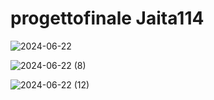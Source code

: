 # progettofinale Jaita114
![2024-06-22](https://github.com/AlessandroArr/Progetto-Finale-Jaita-114/assets/167428629/07dd17a1-96ca-44fc-bd2b-87a128a2d3ac)


![2024-06-22 (8)](https://github.com/AlessandroArr/Progetto-Finale-Jaita-114/assets/167428629/62a07da6-34cb-41ea-81d1-c6138add2d16)



![2024-06-22 (12)](https://github.com/AlessandroArr/Progetto-Finale-Jaita-114/assets/167428629/fe831065-d869-495f-9abb-e2ea3681981b)

